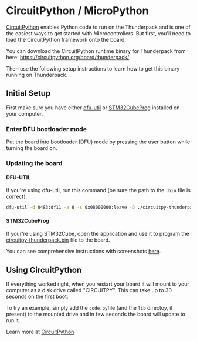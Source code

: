 # CircuitPython / MicroPython
[CircuitPython](https://circuitpython.org/) enables Python code to run on the Thunderpack and is one of the easiest ways to get started with Microcontrollers. But first, you'll need to load the CircuitPython framework onto the board.

You can download the CircuitPython runtime binary for Thunderpack from here:
https://circuitpython.org/board/thunderpack/

Then use the following setup instructions to learn how to get this binary running on Thunderpack.

## Initial Setup
First make sure you have either [dfu-util](http://dfu-util.sourceforge.net/) or [STM32CubeProg](https://www.st.com/en/development-tools/stm32cubeprog.html) installed on your computer.

### Enter DFU bootloader mode
Put the board into bootloader (DFU) mode by pressing the user button while turning the board on.

### Updating the board

#### DFU-UTIL
If you're using dfu-util, run this command (be sure the path to the `.bin` file is correct):

```bash
dfu-util -d 0483:df11 -a 0 -s 0x08000000:leave -D ./circuitpy-thunderpack.bin
```

#### STM32CubeProg
If your're using STM32Cube, open the application and use it to program the [circuitpy-thunderpack.bin](./circuitpy-thunderpack.bin) file to the board.

You can see comprehensive instructions with screenshots [here](https://learn.adafruit.com/adafruit-stm32f405-feather-express/dfu-bootloader-details).

## Using CircuitPython
If everything worked right, when you restart your board it will mount to your computer as a disk drive called "CIRCUITPY". This can take up to 30 seconds on the first boot.

To try an example, simply add the `code.py`file (and the `lib` directoy, if present) to the mounted drive and in few seconds the board will update to run it.

Learn more at [CircuitPython](https://circuitpython.org/)

